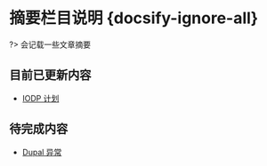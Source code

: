 # 摘要栏目说明 {docsify-ignore-all}

?> 会记载一些文章摘要

## 目前已更新内容

- [IODP 计划](Page/Brief/IODP计划 "关于IODP 计划的简介")

## 待完成内容

- [Dupal 异常](Page/Brief/Dupal异常 "关于Dupal异常的摘要")

